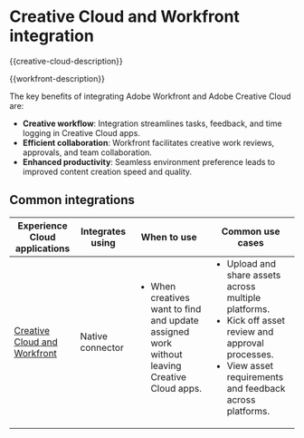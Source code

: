 ---
---

# Creative Cloud and Workfront integration

{{creative-cloud-description}}

{{workfront-description}}

The key benefits of integrating Adobe Workfront and Adobe Creative Cloud are:

+ **Creative workflow**: Integration streamlines tasks, feedback, and time logging in Creative Cloud apps.
+ **Efficient collaboration**: Workfront facilitates creative work reviews, approvals, and team collaboration.
+ **Enhanced productivity**: Seamless environment preference leads to improved content creation speed and quality.

## Common integrations

<table>
    <thead>
        <tr>
            <th>Experience Cloud applications</th>
            <th>Integrates using</th>
            <th>When to use</th>
            <th>Common use cases</th>
        </tr>
    </thead>
    <tbody>
        <tr>
            <td><a href="https://experienceleague.adobe.com/docs/workfront-learn/tutorials-workfront/integrations/adobe-creative-cloud/use-adobe-workfront-extensions-for-creative-cloud.html" target="_blank" rel="noreferrer">Creative Cloud and Workfront</a></td>
            <td>Native connector</td>
            <td>
                <ul style="margin-top: 0;">
                    <li>When creatives want to find and update assigned work without leaving Creative Cloud apps.</li>
                </ul>
            </td>
            <td>
              <ul style="margin-top: 0;">
                <li>Upload and share assets across multiple platforms.</li>
                <li>Kick off asset review and approval processes.</li>
                <li>View asset requirements and feedback across platforms.</li>  
              </ul>
            </td>
        </tr>       
    </tbody>          
</table>
